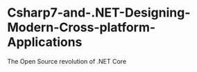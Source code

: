 # Csharp7-and-.NET-Designing-Modern-Cross-platform-Applications
The Open Source revolution of .NET Core
